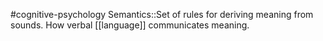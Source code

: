 #cognitive-psychology 
Semantics::Set of rules for deriving meaning from sounds. How verbal [[language]] communicates meaning.
<!--SR:!2024-04-14,4,210-->